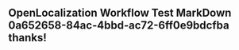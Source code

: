 <properties
ms.topic="hero-topic"
ms.test1="hero-topic"
ms.test2="test"/>

## OpenLocalization Workflow Test MarkDown 0a652658-84ac-4bbd-ac72-6ff0e9bdcfba thanks!
